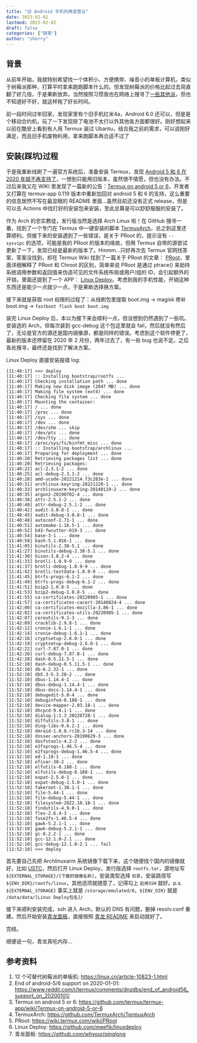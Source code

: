 ```yaml
---
title: "旧 Android 手机的再度营业" 
date: 2023-02-02
lastmod: 2023-02-02
draft: false
categories: ["随笔"]
author: "sherry"
---
```


## 背景

从前年开始，我就特别希望找一个体积小、方便携带、噪音小的单板计算机，类似于树莓派那种，打算平时拿来跑跑脚本什么的。但发现树莓派的价格比起过去简直翻了好几倍，于是果断放弃。当然按照习惯我也在网络上搜寻了[一些其他派](https://linux.cn/article-10823-1.html)，但也不知道好不好，就这样拖了好长时间。

前一段时间过年回家，发现家里有个旧手机红米4a，Android 6.0 还可以，但是是个移动合约机，玩了一下发现除了电池不太行以外其他各方面都很好。刚好想起来以前在酷安上看到有人用 Termux 装过 Ubantu，结合我之前的需求，可以说刚好满足，而且旧手机废物利用，拿来跑脚本再合适不过了

<!--more-->

## 安装(踩坑)过程

于是我重新线刷了一遍官方系统后，准备安装 Termux，发现 [Android 5 和 6 在 2020 年就不再支持了](https://www.reddit.com/r/termux/comments/dnzdbs/end_of_android56_support_on_20200101/)，一想到只能用旧阪本，虽然很不情愿，但也没有办法。不过后来我又在 WIKI 里发现了一篇新的公告：[Termux on android 5 or 6](https://github.com/termux/termux-app/wiki/Termux-on-android-5-or-6)，开发者又打算在 termux-app 0.119 版本中重新加回对 android 5 和 6 的支持，这么重要的信息居然不写在最显眼的 README 里面...虽然目前还没有正式 release，但是可以去 Actions 中找打好的安装包来安装，至此总算是可以舒舒服服的安装了。

作为 Arch 的忠实教徒，发行版当然是选择 Arch Linux 啦！在 GitHub 搜寻一番，找到了一个专门在 Termux 中一键安装的脚本 [TermuxArch](https://github.com/TermuxArch/TermuxArch)，总之到这里还算顺利。但接下来的安装遇到了一些错误，是关于 PRoot 的，提示没有 `--sysvipc` 的选项，可能是我的 PRoot 的版本的缘故，但用 Termux 自带的源尝试更新了一下，发现已经是最新的版本了。Hmmm...只好再次去 Termux 官网找答案，答案没找到，却在 Termux Wiki 找到了一篇关于 PRoot 的文章： [PRoot](https://wiki.termux.com/wiki/PRoot)，里面详细解释了 PRoot 和 Chroot 的区别，简单来说 PRoot 是通过 ptrace() 来劫持系统调用参数和返回值来伪造可见的文件系统布局或用户/组的 ID，会引起额外的开销，里面还提到了一个 APP： [Linux Deploy](https://github.com/meefik/linuxdeploy)。考虑到我的手机性能，开销这种东西还是能少一点就少一点，于是果断选择换方案。

接下来就是获取 root 权限的过程了：从线刷包里提取 boot.img -> magisk 修补 boot.img -> `fastboot flash boot boot.img`

装完 Linux Deploy 后，本以为接下来会顺利一点，但没想到仍然遇到了一些坑。安装选的 Arch，但每次装到 gcc-debug 这个包这里就会 fail，然后就没有然后了，无论是官方的源还是国内镜像源，都是同样的错误。考虑到这个软件停更了，最新的版本还停留在 2020 年 2 月份，两年过去了，有一些 bug 也说不定。之后各处搜寻，最终还是找到了解决方案。

Linux Deploy 直接安装报错 log:

```
[11:40:17] >>> deploy
[11:40:17] :: Installing bootstrap/rootfs ... 
[11:40:17] Checking installation path ... done
[11:40:17] Making new disk image (2047 MB) ... done
[11:40:17] Making file system (ext4) ... done
[11:40:17] Checking file system ... done
[11:40:17] Mounting the container: 
[11:40:17] / ... done
[11:40:17] /proc ... done
[11:40:17] /sys ... done
[11:40:17] /dev ... done
[11:40:17] /dev/shm ... skip
[11:40:17] /dev/pts ... done
[11:40:17] /dev/tty ... done
[11:40:17] /proc/sys/fs/binfmt_misc ... done
[11:40:17] :: Installing bootstrap/archlinux ... 
[11:40:17] Preparing for deployment ... done
[11:40:20] Retrieving packages list ... done
[11:40:20] Retrieving packages: 
[11:40:22] acl-2.3.1-2 ... done
[11:40:25] acl-debug-2.3.1-2 ... done
[11:40:28] amd-ucode-20221214.f3c283e-1 ... done
[11:40:31] archlinux-keyring-20221220-1 ... done
[11:40:33] archlinuxarm-keyring-20140119-2 ... done
[11:40:35] argon2-20190702-4 ... done
[11:40:38] attr-2.5.1-2 ... done
[11:40:40] attr-debug-2.5.1-2 ... done
[11:40:42] audit-3.0.8-1 ... done
[11:40:45] audit-debug-3.0.8-1 ... done
[11:40:48] autoconf-2.71-1 ... done
[11:40:51] automake-1.16.5-1 ... done
[11:40:52] b43-fwcutter-019-3 ... done
[11:40:54] base-3-1 ... done
[11:40:58] bash-5.1.016-1 ... done
[11:41:05] binutils-2.38-5.1 ... done
[11:41:27] binutils-debug-2.38-5.1 ... done
[11:41:30] bison-3.8.2-4 ... done
[11:41:33] brotli-1.0.9-9 ... done
[11:41:37] brotli-debug-1.0.9-9 ... done
[11:41:42] brotli-testdata-1.0.9-9 ... done
[11:41:45] btrfs-progs-6.1-2 ... done
[11:41:49] btrfs-progs-debug-6.1-2 ... done
[11:41:51] bzip2-1.0.8-5 ... done
[11:41:53] bzip2-debug-1.0.8-5 ... done
[11:41:55] ca-certificates-20220905-1 ... done
[11:41:57] ca-certificates-cacert-20140824-4 ... done
[11:42:00] ca-certificates-mozilla-3.86-1 ... done
[11:42:02] ca-certificates-utils-20220905-1 ... done
[11:42:07] coreutils-9.1-3 ... done
[11:42:09] cracklib-2.9.8-1 ... done
[11:42:12] cronie-1.6.1-1 ... done
[11:42:14] cronie-debug-1.6.1-1 ... done
[11:42:16] cryptsetup-2.6.0-1 ... done
[11:42:19] cryptsetup-debug-2.6.0-1 ... done
[11:42:22] curl-7.87.0-1 ... done
[11:42:26] curl-debug-7.87.0-1 ... done
[11:42:28] dash-0.5.11.5-1 ... done
[11:52:10] dash-debug-0.5.11.5-1 ... done
[11:52:10] db-6.2.32-1 ... done
[11:52:10] db5.3-5.3.28-2 ... done
[11:52:10] dbus-1.14.4-1 ... done
[11:52:10] dbus-debug-1.14.4-1 ... done
[11:52:10] dbus-docs-1.14.4-1 ... done
[11:52:10] debugedit-5.0-4 ... done
[11:52:10] debuginfod-0.188-1 ... done
[11:52:10] device-mapper-2.03.18-1 ... done
[11:52:10] dhcpcd-9.4.1-1 ... done
[11:52:10] dialog-1:1.3_20220728-1 ... done
[11:52:10] diffutils-3.8-1 ... done
[11:52:10] ding-libs-0.6.2-1 ... done
[11:52:10] dmraid-1.0.0.rc16.3-14 ... done
[11:52:10] dnssec-anchors-20190629-3 ... done
[11:52:10] dosfstools-4.2-2 ... done
[11:52:10] e2fsprogs-1.46.5-4 ... done
[11:52:10] e2fsprogs-debug-1.46.5-4 ... done
[11:52:10] ed-1.18-1 ... done
[11:52:10] efivar-38-2 ... done
[11:52:10] elfutils-0.188-1 ... done
[11:52:10] elfutils-debug-0.188-1 ... done
[11:52:10] expat-2.5.0-1 ... done
[11:52:10] expat-debug-2.5.0-1 ... done
[11:52:10] fakeroot-1.30.1-1 ... done
[11:52:10] file-5.44-1 ... done
[11:52:10] file-debug-5.44-1 ... done
[11:52:10] filesystem-2022.10.18-1 ... done
[11:52:10] findutils-4.9.0-1 ... done
[11:52:10] flex-2.6.4-3 ... done
[11:52:10] fuse2fs-1.46.5-4 ... done
[11:52:10] gawk-5.2.1-1 ... done
[11:52:10] gawk-debug-5.2.1-1 ... done
[11:52:10] gc-8.2.2-1 ... done
[11:52:10] gcc-12.1.0-2.1 ... done
[11:52:10] gcc-debug-12.1.0-2.1 ... fail
[11:52:10] <<< deploy
```

首先要自己先把 Archlinuxarm 系统镜像下载下来，这个随便找个国内的镜像就好，比如 [USTC](https://mirrors.ustc.edu.cn/archlinuxarm/os/)，然后打开 Linux Deploy，发行版选择 `rootfs.tar`，源地址写 `${EXTERNAL_STORAGE}/[下载的镜像名称]`，安装类型选择 `目录`，安装路径写 `${ENV_DIR}/rootfs/linux`，其他选项就随意了，记得勾上 `启用SSH` 就好。p.s. `${EXTERNAL_STORAGE}` 事实上就是 `/storage/emulated/0`，`${ENV_DIR}` 就是 `/data/data/[Linux Deploy包名]/`

接下来顺利安装完成，ssh 进入 Arch，默认的 DNS 有问题，删掉 resolv.conf 重建。然后开始安装[青龙面板](https://github.com/whyour/qinglong)，直接按照 [青龙 README](https://github.com/whyour/qinglong#%E5%BC%80%E5%8F%91) 来启动就好了。

完结。

顺便说一句，青龙真吃内存...

## 参考资料

1. 12 个可替代树莓派的单板机: https://linux.cn/article-10823-1.html
2. End of android-5/6 support on 2020-01-01: https://www.reddit.com/r/termux/comments/dnzdbs/end_of_android56_support_on_20200101/
3. Termux on android 5 or 6: https://github.com/termux/termux-app/wiki/Termux-on-android-5-or-6
4. TermuxArch: https://github.com/TermuxArch/TermuxArch
5. PRoot: https://wiki.termux.com/wiki/PRoot
6. Linux Deploy: https://github.com/meefik/linuxdeploy
7. 青龙面板: https://github.com/whyour/qinglong